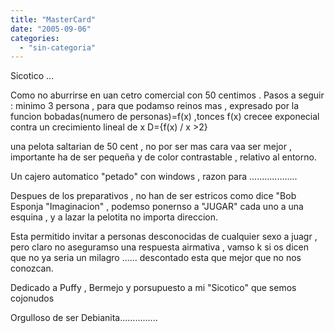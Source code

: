 ```yaml
---
title: "MasterCard"
date: "2005-09-06"
categories: 
  - "sin-categoria"
---
```


Sicotico ...

Como no aburrirse en uan cetro comercial con 50 centimos . Pasos a seguir : minimo 3 persona , para que podamso reinos mas , expresado por la funcion bobadas(numero de personas)=f(x) ,tonces f(x) crecee exponecial contra un crecimiento lineal de x D={f(x) / x >2}

una pelota saltarian de 50 cent , no por ser mas cara vaa ser mejor , importante ha de ser pequeña y de color contrastable , relativo al entorno.

Un cajero automatico "petado" con windows , razon para ...................

Despues de los preparativos , no han de ser estricos como dice "Bob Esponja "Imaginacion" , podemso ponernso a "JUGAR" cada uno a una esquina , y a lazar la pelotita no importa direccion.

Esta permitido invitar a personas desconocidas de cualquier sexo a juagr , pero claro no aseguramso una respuesta airmativa , vamso k si os dicen que no ya seria un milagro ...... descontado esta que mejor que no nos conozcan.

Dedicado a Puffy , Bermejo y porsupuesto a mi "Sicotico" que semos cojonudos

Orgulloso de ser Debianita...............
